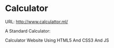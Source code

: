# Calculator
URL: http://www.calculattor.ml/

A Standard Calculator:

Calculator Website Using HTML5 And CSS3 And JS
